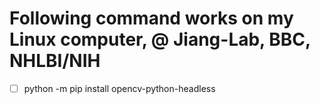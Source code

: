 # Following command works on my Linux computer, @ Jiang-Lab, BBC, NHLBI/NIH

- [ ] python -m pip install opencv-python-headless
